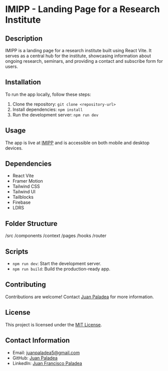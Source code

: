 # IMIPP - Landing Page for a Research Institute

## Description

IMIPP is a landing page for a research institute built using React Vite. It serves as a central hub for the institute, showcasing information about ongoing research, seminars, and providing a contact and subscribe form for users.

## Installation

To run the app locally, follow these steps:

1. Clone the repository: `git clone <repository-url>`
2. Install dependencies: `npm install`
3. Run the development server: `npm run dev`

## Usage

The app is live at [IMIPP](https://imipp.vercel.app/) and is accessible on both mobile and desktop devices.

## Dependencies

- React Vite
- Framer Motion
- Tailwind CSS
- Tailwind UI
- Tailblocks
- Firebase
- LDRS

## Folder Structure

/src
/components
/context
/pages
/hooks
/router

## Scripts

- `npm run dev`: Start the development server.
- `npm run build`: Build the production-ready app.

## Contributing

Contributions are welcome! Contact [Juan Paladea](mailto:juanpaladea5@gmail.com) for more information.

## License

This project is licensed under the [MIT License](LICENSE).

## Contact Information

- Email: juanpaladea5@gmail.com
- GitHub: [Juan Paladea](https://github.com/JuanPaladea)
- LinkedIn: [Juan Francisco Paladea](https://www.linkedin.com/in/juan-francisco-paladea-5703b0191/)

